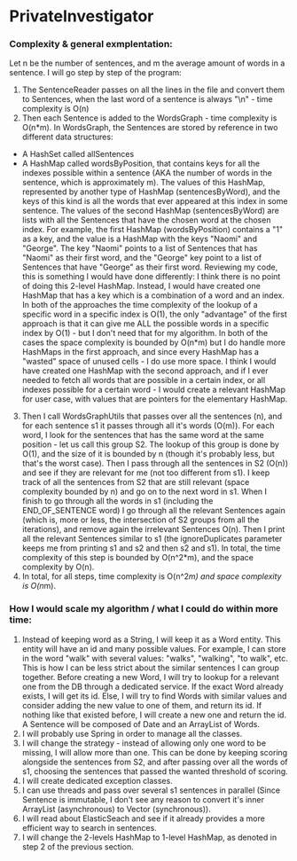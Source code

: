 # PrivateInvestigator

### Complexity & general exmplentation:
Let n be the number of sentences, and m the average amount of words in a sentence.
I will go step by step of the program:
1) The SentenceReader passes on all the lines in the file and convert them to Sentences, when the last word of a sentence is always "\n" - time complexity is O(n)
2) Then each Sentence is added to the WordsGraph - time complexity is O(n*m).
In  WordsGraph, the Sentences are stored by reference in two different data structures:
- A HashSet called allSentences
- A HashMap called wordsByPosition, that contains keys for all the indexes possible within a sentence (AKA the number of words in the sentence, which is approximately m). The values of this HashMap, represented by another type of HashMap (sentencesByWord), and the keys of this kind is all the words that ever appeared at this index in some sentence. The values of the second HashMap  (sentencesByWord) are lists with all the Sentences that have the chosen word at the chosen index. For example, the first HashMap (wordsByPosition) contains a "1" as a key, and the value is a HashMap with the keys "Naomi" and "George". The key "Naomi" points to a list of Sentences that has "Naomi" as their first word, and the "George" key point to a list of Sentences that have "George" as their first word.
Reviewing my code, this is something I would have done differently: I think there is no point of doing this 2-level HashMap. Instead, I would have created one HashMap that has a key which is a combination of a word and an index. In both of the approaches the time complexity of the lookup of a specific word in a specific index is O(1), the only "advantage" of the first approach is that it can give me ALL the possible words in a specific index by O(1) - but I don't need that for my algorithm. In both of the cases the space complexity is bounded by O(n*m) but I do handle more HashMaps in the first approach, and since every HashMap has a "wasted" space of unused cells - I do use more space.
I think I would have created one HashMap with the second approach, and if I ever needed to fetch all words that are possible in a certain index, or all indexes possible for a certain word - I would create a relevant HashMap for user case, with values that are pointers for the elementary HashMap.
3) Then I call WordsGraphUtils that passes over all the sentences (n), and for each sentence s1 it passes through all it's words (O(m)). For each word, I look for the sentences that has the same word at the same position - let us call this  group S2. The lookup of this group is done by O(1), and the size of it is bounded by n (though it's probably less, but that's the worst case). Then I pass through all the sentences in S2 (O(n)) and see if they are relevant for me (not too different from s1). I keep track of all the sentences from S2 that are still relevant (space complexity bounded by n) and go on to the next word in s1. When I finish to go through all the words in s1 (including the END_OF_SENTENCE word) I go through all the relevant Sentences again (which is, more or less, the intersection of S2 groups from all the iterations), and remove again the irrelevant Sentences O(n). Then I print all the relevant Sentences similar to s1 (the ignoreDuplicates parameter keeps me from printing s1 and s2 and then s2 and s1).
In total, the time complexity of this step is bounded by O(n^2*m), and the space complexity by O(n).
4) In total, for all steps, time complexity is O(n^2*m) and space complexity is O(n*m).

### How I would scale my algorithm / what I could do within more time:
1) Instead of keeping word as a String, I will keep it as a Word entity. This entity will have an id and many possible values. For example, I can store in the word "walk" with several values: "walks", "walking", "to walk", etc. This is how I can be less strict about the similar sentences I can group together. Before creating a new Word, I will try to lookup for a relevant one from the DB through a dedicated service. If the exact Word already exists, I will get its id. Else, I will try to find Words with similar values and consider adding the new value to one of them, and return its id. If nothing like that existed before, I will create a new one and return the id. A Sentence will be composed of Date and an ArrayList of Words.
2) I will probably use Spring in order to manage all the classes.
3) I will change the strategy - instead of allowing only one word to be missing, I will allow more than one. This can be done by keeping scoring alongside the sentences from  S2, and after passing over all the words of s1, choosing the sentences that passed the wanted threshold of scoring.
4) I will create dedicated exception classes.
5) I can use threads and pass over several s1 sentences in parallel (Since Sentence is immutable, I don't see any reason to convert it's inner ArrayList (asynchronous) to Vector (synchronous)).
6) I will read about ElasticSeach and see if it already provides a more efficient way to search in sentences.
7) I will change the 2-levels HashMap to 1-level HashMap, as denoted in step 2 of the previous section.
